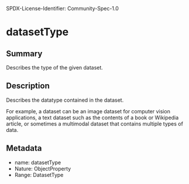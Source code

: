 SPDX-License-Identifier: Community-Spec-1.0

# datasetType

## Summary

Describes the type of the given dataset.

## Description

Describes the datatype contained in the dataset. 

For example, a dataset can be an image dataset for computer vision applications, a text dataset such as the contents of a book or Wikipedia article, or sometimes a multimodal dataset that contains multiple types of data.

## Metadata

- name: datasetType
- Nature: ObjectProperty
- Range: DatasetType
